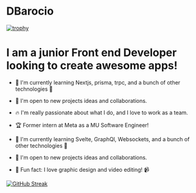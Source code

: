 # DBarocio

[![trophy](https://github-profile-trophy.vercel.app/?username=DBarocio&theme=nord&column=6&row=1&margin-w=15)](https://github.com/ryo-ma/github-profile-trophy)


# I am a junior Front end Developer looking to create awesome apps!

- 📖 I'm currently learning Nextjs, prisma, trpc, and a bunch of other technologies 🥴
- 👥 I'm open to new projects ideas and collaborations.
- 🔥 I'm really passionate about what I do, and I love to work as a team.

- 🏆 Former intern at Meta as a MU Software Engineer! 
- 📖 I'm currently learning Svelte, GraphQl, Websockets, and a bunch of other technologies 🥴
- 👥 I'm open to new projects ideas and collaborations.
- 👀 Fun fact: I love graphic design and video editing! 📹

[![GitHub Streak](https://streak-stats.demolab.com/?user=DBarocio)](https://git.io/streak-stats)
